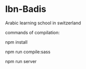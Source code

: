# Ibn-Badis
Arabic learning school in switzerland

commands of compilation:


npm install 


npm run compile:sass


npm run server
